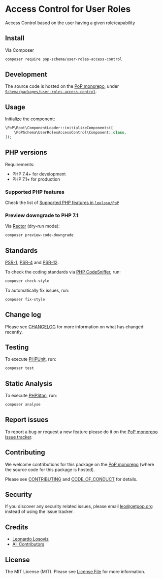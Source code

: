 # Access Control for User Roles

<!--
[![Build Status][ico-travis]][link-travis]
[![Quality Score][ico-code-quality]][link-code-quality]
[![Software License][ico-license]](LICENSE.md)
[![Latest Version on Packagist][ico-version]][link-packagist]
[![Coverage Status][ico-scrutinizer]][link-scrutinizer]
[![Total Downloads][ico-downloads]][link-downloads]
-->

Access Control based on the user having a given role/capability

## Install

Via Composer

``` bash
composer require pop-schema/user-roles-access-control
```

## Development

The source code is hosted on the [PoP monorepo](https://github.com/leoloso/PoP), under [`Schema/packages/user-roles-access-control`](https://github.com/leoloso/PoP/tree/master/layers/Schema/packages/user-roles-access-control).

## Usage

Initialize the component:

``` php
\PoP\Root\ComponentLoader::initializeComponents([
    \PoPSchema\UserRolesAccessControl\Component::class,
]);
```

## PHP versions

Requirements:

- PHP 7.4+ for development
- PHP 7.1+ for production

### Supported PHP features

Check the list of [Supported PHP features in `leoloso/PoP`](https://github.com/leoloso/PoP/#supported-php-features)

### Preview downgrade to PHP 7.1

Via [Rector](https://github.com/rectorphp/rector) (dry-run mode):

```bash
composer preview-code-downgrade
```

## Standards

[PSR-1](https://www.php-fig.org/psr/psr-1), [PSR-4](https://www.php-fig.org/psr/psr-4) and [PSR-12](https://www.php-fig.org/psr/psr-12).

To check the coding standards via [PHP CodeSniffer](https://github.com/squizlabs/PHP_CodeSniffer), run:

``` bash
composer check-style
```

To automatically fix issues, run:

``` bash
composer fix-style
```

## Change log

Please see [CHANGELOG](CHANGELOG.md) for more information on what has changed recently.

## Testing

To execute [PHPUnit](https://phpunit.de/), run:

``` bash
composer test
```

## Static Analysis

To execute [PHPStan](https://github.com/phpstan/phpstan), run:

``` bash
composer analyse
```

## Report issues

To report a bug or request a new feature please do it on the [PoP monorepo issue tracker](https://github.com/leoloso/PoP/issues).

## Contributing

We welcome contributions for this package on the [PoP monorepo](https://github.com/leoloso/PoP) (where the source code for this package is hosted).

Please see [CONTRIBUTING](CONTRIBUTING.md) and [CODE_OF_CONDUCT](CODE_OF_CONDUCT.md) for details.

## Security

If you discover any security related issues, please email leo@getpop.org instead of using the issue tracker.

## Credits

- [Leonardo Losoviz][link-author]
- [All Contributors][link-contributors]

## License

The MIT License (MIT). Please see [License File](LICENSE.md) for more information.

[ico-version]: https://img.shields.io/packagist/v/pop-schema/user-roles-access-control.svg?style=flat-square
[ico-license]: https://img.shields.io/badge/license-MIT-brightgreen.svg?style=flat-square
[ico-travis]: https://img.shields.io/travis/pop-schema/user-roles-access-control/master.svg?style=flat-square
[ico-scrutinizer]: https://img.shields.io/scrutinizer/coverage/g/pop-schema/user-roles-access-control.svg?style=flat-square
[ico-code-quality]: https://img.shields.io/scrutinizer/g/pop-schema/user-roles-access-control.svg?style=flat-square
[ico-downloads]: https://img.shields.io/packagist/dt/pop-schema/user-roles-access-control.svg?style=flat-square

[link-packagist]: https://packagist.org/packages/pop-schema/user-roles-access-control
[link-travis]: https://travis-ci.org/pop-schema/user-roles-access-control
[link-scrutinizer]: https://scrutinizer-ci.com/g/pop-schema/user-roles-access-control/code-structure
[link-code-quality]: https://scrutinizer-ci.com/g/pop-schema/user-roles-access-control
[link-downloads]: https://packagist.org/packages/pop-schema/user-roles-access-control
[link-author]: https://github.com/leoloso
[link-contributors]: ../../../../../../contributors

